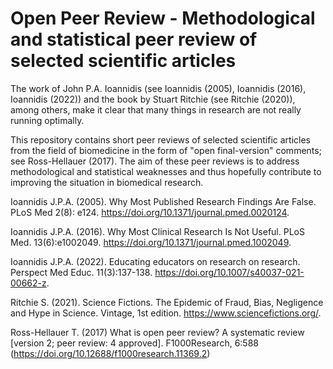 # Open Peer Review - Methodological and statistical peer review of selected scientific articles 

The work of John P.A. Ioannidis (see Ioannidis (2005), Ioannidis (2016), Ioannidis (2022)) 
and the book by Stuart Ritchie (see Ritchie (2020)), among others, make it clear that many 
things in research are not really running optimally. 


This repository contains short peer reviews of selected scientific articles from the 
field of biomedicine in the form of "open final-version" comments; see Ross-Hellauer (2017). 
The aim of these peer reviews is to address methodological and statistical weaknesses 
and thus hopefully contribute to improving the situation in biomedical research. 


Ioannidis J.P.A. (2005). Why Most Published Research Findings Are False. PLoS Med 2(8): e124. 
https://doi.org/10.1371/journal.pmed.0020124.

Ioannidis J.P.A. (2016). Why Most Clinical Research Is Not Useful. PLoS Med. 13(6):e1002049. 
https://doi.org/10.1371/journal.pmed.1002049.

Ioannidis J.P.A. (2022). Educating educators on research on research. Perspect Med Educ. 11(3):137-138. 
https://doi.org/10.1007/s40037-021-00662-z.

Ritchie S. (2021). Science Fictions. The Epidemic of Fraud, Bias, Negligence and Hype in Science. 
Vintage, 1st edition. https://www.sciencefictions.org/.

Ross-Hellauer T. (2017) What is open peer review? A systematic review [version 2; peer review: 4 approved]. 
F1000Research, 6:588 (https://doi.org/10.12688/f1000research.11369.2) 

